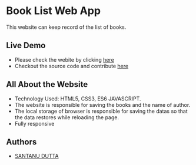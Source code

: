 
# Book List Web App

This website can keep record of the list of books.

## Live Demo

 - Please check the webite by clicking [here](https://javascript-oop-book-list-project.netlify.app/)
 - Checkout the source code and contribute [here](https://github.com/Shaan-20-june/bookListsApp)


## All About the Website

- Technology Used: HTML5, CSS3, ES6 JAVASCRIPT.
- The website is responsible for saving the books and the name of author. 
- The local storage of browser is responsible for saving the datas so that the data restores while reloading the page.
- Fully responsive



## Authors

- [SANTANU DUTTA](https://github.com/Shaan-20-june)

